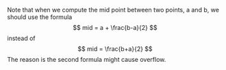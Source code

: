 Note that when we compute the mid point between two points, a and b, we should use the formula 
$$
mid = a + \frac{b-a}{2}
$$
 instead of 
$$
mid = \frac{b+a}{2}
$$
The reason is the second formula might cause overflow.
  
